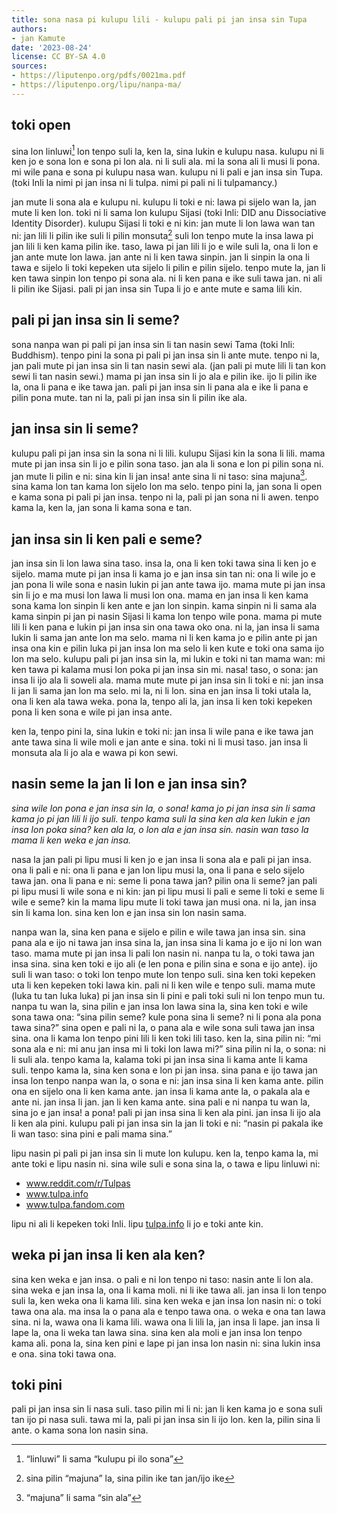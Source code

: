 ```yaml
---
title: sona nasa pi kulupu lili - kulupu pali pi jan insa sin Tupa
authors:
- jan Kamute
date: '2023-08-24'
license: CC BY-SA 4.0
sources:
- https://liputenpo.org/pdfs/0021ma.pdf
- https://liputenpo.org/lipu/nanpa-ma/
---
```


## toki open

sina lon linluwi[^1] lon tenpo suli la, ken la, sina lukin e kulupu nasa. kulupu ni li ken jo e sona lon e sona pi lon ala. ni li suli ala. mi la sona ali li musi li pona. mi wile pana e sona pi kulupu nasa wan. kulupu ni li pali e jan insa sin Tupa. (toki Inli la nimi pi jan insa ni li tulpa. nimi pi pali ni li tulpamancy.)

jan mute li sona ala e kulupu ni. kulupu li toki e ni: lawa pi sijelo wan la, jan mute li ken lon. toki ni li sama lon kulupu Sijasi (toki Inli: DID anu Dissociative Identity Disorder). kulupu Sijasi li toki e ni kin: jan mute li lon lawa wan tan ni: jan lili li pilin ike suli li pilin monsuta[^2] suli lon tenpo mute la insa lawa pi jan lili li ken kama pilin ike. taso, lawa pi jan lili li jo e wile suli la, ona li lon e jan ante mute lon lawa. jan ante ni li ken tawa sinpin. jan li sinpin la ona li tawa e sijelo li toki kepeken uta sijelo li pilin e pilin sijelo. tenpo mute la, jan li ken tawa sinpin lon tenpo pi sona ala. ni li ken pana e ike suli tawa jan. ni ali li pilin ike Sijasi. pali pi jan insa sin Tupa li jo e ante mute e sama lili kin.

## pali pi jan insa sin li seme?

sona nanpa wan pi pali pi jan insa sin li tan nasin sewi Tama (toki Inli: Buddhism). tenpo pini la sona pi pali pi jan insa sin li ante mute. tenpo ni la, jan pali mute pi jan insa sin li tan nasin sewi ala. (jan pali pi mute lili li tan kon sewi li tan nasin sewi.) mama pi jan insa sin li jo ala e pilin ike. ijo li pilin ike la, ona li pana e ike tawa jan. pali pi jan insa sin li pana ala e ike li pana e pilin pona mute. tan ni la, pali pi jan insa sin li pilin ike ala.

[^1]: “linluwi” li sama “kulupu pi ilo sona”
[^2]: sina pilin “majuna” la, sina pilin ike tan jan/ijo ike

## jan insa sin li seme?

kulupu pali pi jan insa sin la sona ni li lili. kulupu Sijasi kin la sona li lili. mama mute pi jan insa sin li jo e pilin sona taso. jan ala li sona e lon pi pilin sona ni. jan mute li pilin e ni: sina kin li jan insa! ante sina li ni taso: sina majuna[^3]. sina kama lon tan kama lon sijelo lon ma selo. tenpo pini la, jan sona li open e kama sona pi pali pi jan insa. tenpo ni la, pali pi jan sona ni li awen. tenpo kama la, ken la, jan sona li kama sona e tan.

## jan insa sin li ken pali e seme?

jan insa sin li lon lawa sina taso. insa la, ona li ken toki tawa sina li ken jo e sijelo. mama mute pi jan insa li kama jo e jan insa sin tan ni: ona li wile jo e jan pona li wile sona e nasin lukin pi jan ante tawa ijo. mama mute pi jan insa sin li jo e ma musi lon lawa li musi lon ona. mama en jan insa li ken kama sona kama lon sinpin li ken ante e jan lon sinpin. kama sinpin ni li sama ala kama sinpin pi jan pi nasin Sijasi li kama lon tenpo wile pona. mama pi mute lili li ken pana e lukin pi jan insa sin ona tawa oko ona. ni la, jan insa li sama lukin li sama jan ante lon ma selo. mama ni li ken kama jo e pilin ante pi jan insa ona kin e pilin luka pi jan insa lon ma selo li ken kute e toki ona sama ijo lon ma selo. kulupu pali pi jan insa sin la, mi lukin e toki ni tan mama wan: mi ken tawa pi kalama musi lon poka pi jan insa sin mi. nasa! taso, o sona: jan insa li ijo ala li soweli ala. mama mute mute pi jan insa sin li toki e ni: jan insa li jan li sama jan lon ma selo. mi la, ni li lon. sina en jan insa li toki utala la, ona li ken ala tawa weka. pona la, tenpo ali la, jan insa li ken toki kepeken pona li ken sona e wile pi jan insa ante.

[^3]: “majuna” li sama “sin ala”

ken la, tenpo pini la, sina lukin e toki ni: jan insa li wile pana e ike tawa jan ante tawa sina li wile moli e jan ante e sina. toki ni li musi taso. jan insa li monsuta ala li jo ala e wawa pi kon sewi.

## nasin seme la jan li lon e jan insa sin?

*sina wile lon pona e jan insa sin la, o sona! kama jo pi jan insa sin li sama kama jo pi jan lili li ijo suli. tenpo kama suli la sina ken ala ken lukin e jan insa lon poka sina? ken ala la, o lon ala e jan insa sin. nasin wan taso la mama li ken weka e jan insa.*

nasa la jan pali pi lipu musi li ken jo e jan insa li sona ala e pali pi jan insa. ona li pali e ni: ona li pana e jan lon lipu musi la, ona li pana e selo sijelo tawa jan. ona li pana e ni: seme li pona tawa jan? pilin ona li seme? jan pali pi lipu musi li wile sona e ni kin: jan pi lipu musi li pali e seme li toki e seme li wile e seme? kin la mama lipu mute li toki tawa jan musi ona. ni la, jan insa sin li kama lon. sina ken lon e jan insa sin lon nasin sama.

nanpa wan la, sina ken pana e sijelo e pilin e wile tawa jan insa sin. sina pana ala e ijo ni tawa jan insa sina la, jan insa sina li kama jo e ijo ni lon wan taso. mama mute pi jan insa li pali lon nasin ni. nanpa tu la, o toki tawa jan insa sina. sina ken toki e ijo ali (e len pona e pilin sina e sona e ijo ante). ijo suli li wan taso: o toki lon tenpo mute lon tenpo suli. sina ken toki kepeken uta li ken kepeken toki lawa kin. pali ni li ken wile e tenpo suli. mama mute (luka tu tan luka luka) pi jan insa sin li pini e pali toki suli ni lon tenpo mun tu. nanpa tu wan la, sina pilin e jan insa lon lawa sina la, sina ken toki e wile sona tawa ona: “sina pilin seme? kule pona sina li seme? ni li pona ala pona tawa sina?” sina open e pali ni la, o pana ala e wile sona suli tawa jan insa sina. ona li kama lon tenpo pini lili li ken toki lili taso. ken la, sina pilin ni: “mi sona ala e ni: mi anu jan insa mi li toki lon lawa mi?” sina pilin ni la, o sona: ni li suli ala. tenpo kama la, kalama toki pi jan insa sina li kama ante li kama suli. tenpo kama la, sina ken sona e lon pi jan insa. sina pana e ijo tawa jan insa lon tenpo nanpa wan la, o sona e ni: jan insa sina li ken kama ante. pilin ona en sijelo ona li ken kama ante. jan insa li kama ante la, o pakala ala e ante ni. jan insa li jan. jan li ken kama ante. sina pali e ni nanpa tu wan la, sina jo e jan insa! a pona! pali pi jan insa sina li ken ala pini. jan insa li ijo ala li ken ala pini. kulupu pali pi jan insa sin la jan li toki e ni: “nasin pi pakala ike li wan taso: sina pini e pali mama sina.”

lipu nasin pi pali pi jan insa sin li mute lon kulupu. ken la, tenpo kama la, mi ante toki e lipu nasin ni. sina wile suli e sona sina la, o tawa e lipu linluwi ni:

- www.reddit.com/r/Tulpas
- www.tulpa.info
- www.tulpa.fandom.com

lipu ni ali li kepeken toki Inli. lipu [tulpa.info](tulpa.info) li jo e toki ante kin.

## weka pi jan insa li ken ala ken?

sina ken weka e jan insa. o pali e ni lon tenpo ni taso: nasin ante li lon ala. sina weka e jan insa la, ona li kama moli. ni li ike tawa ali. jan insa li lon tenpo suli la, ken weka ona li kama lili. sina ken weka e jan insa lon nasin ni: o toki tawa ona ala. ma insa la o pana ala e tenpo tawa ona. o weka e ona tan lawa sina. ni la, wawa ona li kama lili. wawa ona li lili la, jan insa li lape. jan insa li lape la, ona li weka tan lawa sina. sina ken ala moli e jan insa lon tenpo kama ali. pona la, sina ken pini e lape pi jan insa lon nasin ni: sina lukin insa e ona. sina toki tawa ona.

## toki pini

pali pi jan insa sin li nasa suli. taso pilin mi li ni: jan li ken kama jo e sona suli tan ijo pi nasa suli. tawa mi la, pali pi jan insa sin li ijo lon. ken la, pilin sina li ante. o kama sona lon nasin sina.